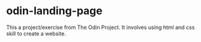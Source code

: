 # odin-landing-page
This a project/exercise from The Odin Project. It involves using html and css skill to create a website.